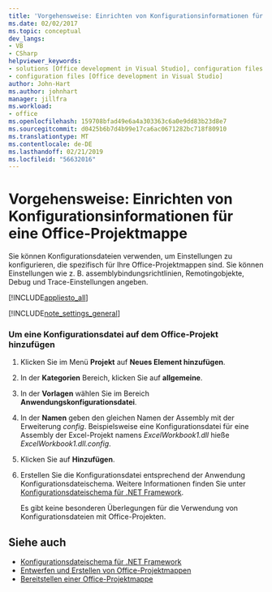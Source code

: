 ```yaml
---
title: 'Vorgehensweise: Einrichten von Konfigurationsinformationen für eine Office-Projektmappe'
ms.date: 02/02/2017
ms.topic: conceptual
dev_langs:
- VB
- CSharp
helpviewer_keywords:
- solutions [Office development in Visual Studio], configuration files
- configuration files [Office development in Visual Studio]
author: John-Hart
ms.author: johnhart
manager: jillfra
ms.workload:
- office
ms.openlocfilehash: 159708bfad49e6a4a303363c6a0e9dd83b23d8e7
ms.sourcegitcommit: d0425b6b7d4b99e17ca6ac0671282bc718f80910
ms.translationtype: MT
ms.contentlocale: de-DE
ms.lasthandoff: 02/21/2019
ms.locfileid: "56632016"
---
```

# <a name="how-to-set-up-configuration-information-for-an-office-solution"></a>Vorgehensweise: Einrichten von Konfigurationsinformationen für eine Office-Projektmappe
  Sie können Konfigurationsdateien verwenden, um Einstellungen zu konfigurieren, die spezifisch für Ihre Office-Projektmappen sind. Sie können Einstellungen wie z. B. assemblybindungsrichtlinien, Remotingobjekte, Debug und Trace-Einstellungen angeben.

 [!INCLUDE[appliesto_all](../vsto/includes/appliesto-all-md.md)]

 [!INCLUDE[note_settings_general](../sharepoint/includes/note-settings-general-md.md)]

### <a name="to-add-a-configuration-file-to-your-office-project"></a>Um eine Konfigurationsdatei auf dem Office-Projekt hinzufügen

1. Klicken Sie im Menü **Projekt** auf **Neues Element hinzufügen**.

2. In der **Kategorien** Bereich, klicken Sie auf **allgemeine**.

3. In der **Vorlagen** wählen Sie im Bereich **Anwendungskonfigurationsdatei**.

4. In der **Namen** geben den gleichen Namen der Assembly mit der Erweiterung *config*. Beispielsweise eine Konfigurationsdatei für eine Assembly der Excel-Projekt namens *ExcelWorkbook1.dll* hieße *ExcelWorkbook1.dll.config*.

5. Klicken Sie auf **Hinzufügen**.

6. Erstellen Sie die Konfigurationsdatei entsprechend der Anwendung Konfigurationsdateischema. Weitere Informationen finden Sie unter [Konfigurationsdateischema für .NET Framework](/dotnet/framework/configure-apps/file-schema/index).

   Es gibt keine besonderen Überlegungen für die Verwendung von Konfigurationsdateien mit Office-Projekten.

## <a name="see-also"></a>Siehe auch
- [Konfigurationsdateischema für .NET Framework](/dotnet/framework/configure-apps/file-schema/index)
- [Entwerfen und Erstellen von Office-Projektmappen](../vsto/designing-and-creating-office-solutions.md)
- [Bereitstellen einer Office-Projektmappe](../vsto/deploying-an-office-solution.md)
